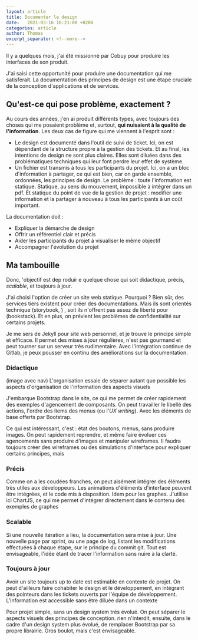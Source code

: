 ```yaml
---
layout: article
title: Documenter le design
date:   2021-03-16 16:21:00 +0200
categories: article
author: Thomas
excerpt_separator: <!--more-->
---
```


Il y a quelques mois, j'ai été missionné par Cobuy pour produire les interfaces de son produit.

J'ai saisi cette opportunité pour produire une documentation qui me satisferait. La documentation des principes de design est une étape cruciale de la conception d'applications et de services.

## Qu'est-ce qui pose problème, exactement&nbsp;? ##

Au cours des années, j'en ai produit différents types, avec toujours des choses qui me posaient problème et, surtout, **qui nuisaient à la qualité de l'information**. Les deux cas de figure qui me viennent à l'esprit sont :
- Le design est documenté dans l'outil de suivi de ticket. Ici, on est dépendant de la structure propre à la gestion des tickets. Et au final, les intentions de design ne sont plus claires. Elles sont diluées dans des problématiques techniques qui leur font perdre leur effet de système. 
- Un fichier est transmis à tous les participants du projet. Ici, on a un bloc d'information à partager, ce qui est bien, car on garde ensemble, ordonnées, les principes de design. Le problème : toute l'information est statique. Statique, au sens du mouvement, impossible à intégrer dans un pdf. Et statique du point de vue de la gestion de projet : modifier une information et la partager à nouveau à tous les participants à un coût important.

La documentation doit :

- Expliquer la démarche de design
- Offrir un référentiel clair et précis
- Aider les participants du projet à visualiser le même objectif
- Accompagner l'évolution du projet

## Ma tambouille ##

Donc, 'objectif est  dep roduir e quelque chose qui soit didactique, précis, *scalable*, et toujours à jour.

J'ai choisi l'option de créer un site web statique. Pourquoi ? Bien sûr, des services tiers existent pour créer des documentations. Mais ils sont orientés technique (storybook, ) , soit ils n'offrent pas assez de liberté pour (bookstack). Et en plus, on prévient les problèmes de confidentialité sur certains projets.

Je me sers de Jekyll pour site web personnel, et je trouve le principe simple et efficace. Il permet des mises à jour régulières, n'est pas gourmand et peut tourner sur un serveur très rudimentaire. Avec l'intégration continue de Gitlab, je peux pousser en continu des améliorations sur la documentation.

### Didactique ###

(image avec nav) L'organisation essaie de séparer autant que possible les aspects d'organisation de l'information des aspects visuels

J'embarque Bootstrap dans le site, ce qui me permet de créer rapidement des exemples d'agencement de composants. On peut travailler le libellé des actions, l'ordre des items des menus (ou l'*UX writing*). Avec les éléments de base offerts par Bootstrap.

Ce qui est intéressant, c'est  : état des boutons, menus, sans produire images. On peut rapidement reprendre, et même faire évoluer ces agencements sans produire d'images et manipuler wireframes. Il faudra toujours créer des wireframes ou des simulations d'interface pour expliquer certains principes, mais 

### Précis ###
Comme on a les coudées franches, on peut aisément intégrer des éléments très utiles aux développeurs.
Les animations d'éléments d'interface peuvent être intégrées, et le code mis à disposition. Idem pour les graphes. J'utilise ici ChartJS, ce qui me permet d'intégrer directement dans le contenu des exemples de graphes

### Scalable ###

Si une nouvelle itération a lieu, la documentation sera mise à jour. Une nouvelle page par sprint, ou une page de log, listant les modifications effectuées à chaque étape, sur le principe du commit git. Tout est envisageable, l'idée étant de tracer l'information sans nuire à la clarté.

### Toujours à jour ###

Avoir un site toujours up to date est estimable en contexte de projet. On peut d'ailleurs faire cohabiter le design et le développement, en intégrant des pointeurs dans les tickets ouverts par l'équipe de développement. L'information est accessible sans être diluée dans un contexte
       
	   
Pour projet simple, sans un design system très évolué. On peut séparer le aspects visuels des principes de conception. rien n'interdit, ensuite, dans le cadre d'un design system plus évolué, de remplacer Bootstrap par sa propre librairie. Gros boulot, mais c'est envisageable.

